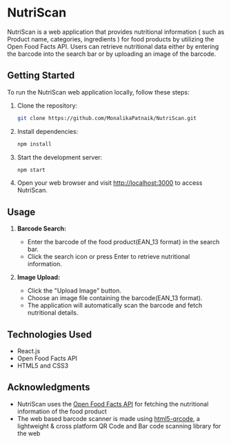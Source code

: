 # NutriScan

NutriScan is a web application that provides nutritional information ( such as Product name, categories, ingredients ) for food products by utilizing the Open Food Facts API. Users can retrieve nutritional data either by entering the barcode into the search bar or by uploading an image of the barcode.


## Getting Started

To run the NutriScan web application locally, follow these steps:

1. Clone the repository:

    ```bash
    git clone https://github.com/MonalikaPatnaik/NutriScan.git
    ```

2. Install dependencies:

    ```bash
    npm install
    ```

3. Start the development server:

    ```bash
    npm start
    ```

4. Open your web browser and visit [http://localhost:3000](http://localhost:3000) to access NutriScan.

## Usage

1. **Barcode Search:**
   - Enter the barcode of the food product(EAN_13 format) in the search bar.
   - Click the search icon or press Enter to retrieve nutritional information.

2. **Image Upload:**
   - Click the "Upload Image" button.
   - Choose an image file containing the barcode(EAN_13 format).
   - The application will automatically scan the barcode and fetch nutritional details.

## Technologies Used

- React.js
- Open Food Facts API
- HTML5 and CSS3

## Acknowledgments

- NutriScan uses the [Open Food Facts API](https://openfoodfacts.github.io/openfoodfacts-server/api/) for fetching the nutritional information of the food product
- The web based barcode scanner is made using [html5-qrcode](https://github.com/mebjas/html5-qrcode#for-using-inline-qr-code-scanning-with-webcam-or-smartphone-camera), a lightweight & cross platform QR Code and Bar code scanning library for the web

